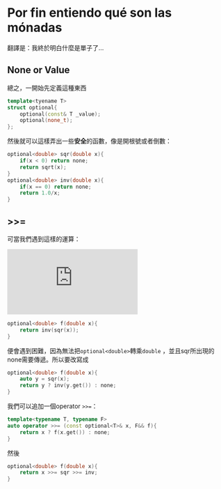 # Por fin entiendo qué son las mónadas

翻譯是：我終於明白什麼是單子了...

## None or Value

總之，一開始先定義這種東西

```c++
template<tyename T>
struct optional{
    optional(const& T _value);
    optional(none_t);
};
```

然後就可以這樣弄出一些**安全**的函數，像是開根號或者倒數：

```c++
optional<double> sqr(double x){
    if(x < 0) return none;
    return sqrt(x);
}
optional<double> inv(double x){
    if(x == 0) return none;
    return 1.0/x;
}
```

## >>=

可當我們遇到這樣的運算：

![](https://latex.codecogs.com/gif.latex?%5Cfrac%7B1%7D%7B%5Csqrt%7Bx%7D%7D)

```c++
optional<double> f(double x){
    return inv(sqr(x));
}
```

便會遇到困難，因為無法把`optional<double>`轉乘`double`
，並且sqr所出現的none需要傳遞。所以要改寫成

```c++
optional<double> f(double x){
    auto y = sqr(x);
    return y ? inv(y.get()) : none;
}
```

我們可以追加一個operator `>>=`：

```c++
template<typename T, typename F>
auto operator >>= (const optional<T>& x, F&& f){
    return x ? f(x.get()) : none;
}
```

然後

```c++
optional<double> f(double x){
    return x >>= sqr >>= inv;
}
```
